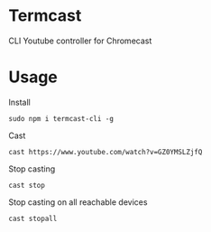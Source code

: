 # Termcast

CLI Youtube controller for Chromecast

# Usage

Install

`sudo npm i termcast-cli -g`

Cast

`cast https://www.youtube.com/watch?v=GZ0YMSLZjfQ`

Stop casting

`cast stop`

Stop casting on all reachable devices

`cast stopall`